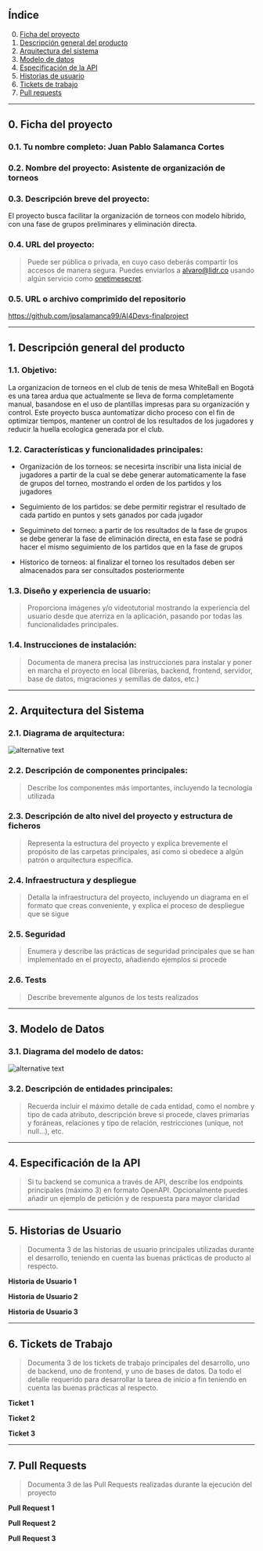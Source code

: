 ## Índice

0. [Ficha del proyecto](#0-ficha-del-proyecto)
1. [Descripción general del producto](#1-descripción-general-del-producto)
2. [Arquitectura del sistema](#2-arquitectura-del-sistema)
3. [Modelo de datos](#3-modelo-de-datos)
4. [Especificación de la API](#4-especificación-de-la-api)
5. [Historias de usuario](#5-historias-de-usuario)
6. [Tickets de trabajo](#6-tickets-de-trabajo)
7. [Pull requests](#7-pull-requests)

---

## 0. Ficha del proyecto

### **0.1. Tu nombre completo:** Juan Pablo Salamanca Cortes

### **0.2. Nombre del proyecto:** Asistente de organización de torneos

### **0.3. Descripción breve del proyecto:** 
El proyecto busca facilitar la organización de torneos con modelo hibrido, con una fase de grupos preliminares y eliminación directa.

### **0.4. URL del proyecto:**


> Puede ser pública o privada, en cuyo caso deberás compartir los accesos de manera segura. Puedes enviarlos a [alvaro@lidr.co](mailto:alvaro@lidr.co) usando algún servicio como [onetimesecret](https://onetimesecret.com/).

### 0.5. URL o archivo comprimido del repositorio
https://github.com/jpsalamanca99/AI4Devs-finalproject


---

## 1. Descripción general del producto

### **1.1. Objetivo:**
La organizacion de torneos en el club de tenis de mesa WhiteBall en Bogotá es una tarea ardua que actualmente se lleva de forma completamente manual, basandose en el uso de plantillas impresas para su organización y control. Este proyecto busca auntomatizar dicho proceso con el fin de optimizar tiempos, mantener un control de los resultados de los jugadores y reducir la huella ecologica generada por el club.

### **1.2. Características y funcionalidades principales:**
- Organización de los torneos: se necesirta inscribir una lista inicial de jugadores a partir de la cual se debe generar automaticamente la fase de grupos del torneo, mostrando el orden de los partidos y los jugadores

- Seguimiento de los partidos: se debe permitir registrar el resultado de cada partido en puntos y sets ganados por cada jugador

- Seguimineto del torneo: a partir de los resultados de la fase de grupos se debe generar la fase de eliminación directa, en esta fase se podrá hacer el mismo seguimiento de los partidos que en la fase de grupos

- Historico de torneos: al finalizar el torneo los resultados deben ser almacenados para ser consultados posteriormente

### **1.3. Diseño y experiencia de usuario:**

> Proporciona imágenes y/o videotutorial mostrando la experiencia del usuario desde que aterriza en la aplicación, pasando por todas las funcionalidades principales.

### **1.4. Instrucciones de instalación:**
> Documenta de manera precisa las instrucciones para instalar y poner en marcha el proyecto en local (librerías, backend, frontend, servidor, base de datos, migraciones y semillas de datos, etc.)

---

## 2. Arquitectura del Sistema

### **2.1. Diagrama de arquitectura:**
![alternative text](https://www.plantuml.com/plantuml/proxy?cache=no&src=https://raw.githubusercontent.com/jpsalamanca99/AI4Devs-finalproject/refs/heads/main/documentation/architectureDiagram.txt)

### **2.2. Descripción de componentes principales:**

> Describe los componentes más importantes, incluyendo la tecnología utilizada

### **2.3. Descripción de alto nivel del proyecto y estructura de ficheros**

> Representa la estructura del proyecto y explica brevemente el propósito de las carpetas principales, así como si obedece a algún patrón o arquitectura específica.

### **2.4. Infraestructura y despliegue**

> Detalla la infraestructura del proyecto, incluyendo un diagrama en el formato que creas conveniente, y explica el proceso de despliegue que se sigue

### **2.5. Seguridad**

> Enumera y describe las prácticas de seguridad principales que se han implementado en el proyecto, añadiendo ejemplos si procede

### **2.6. Tests**

> Describe brevemente algunos de los tests realizados

---

## 3. Modelo de Datos

### **3.1. Diagrama del modelo de datos:**

![alternative text](https://www.plantuml.com/plantuml/proxy?cache=no&src=https://raw.githubusercontent.com/jpsalamanca99/AI4Devs-finalproject/refs/heads/main/documentation/entityRelationDiagram.txt)

### **3.2. Descripción de entidades principales:**

> Recuerda incluir el máximo detalle de cada entidad, como el nombre y tipo de cada atributo, descripción breve si procede, claves primarias y foráneas, relaciones y tipo de relación, restricciones (unique, not null…), etc.

---

## 4. Especificación de la API

> Si tu backend se comunica a través de API, describe los endpoints principales (máximo 3) en formato OpenAPI. Opcionalmente puedes añadir un ejemplo de petición y de respuesta para mayor claridad

---

## 5. Historias de Usuario

> Documenta 3 de las historias de usuario principales utilizadas durante el desarrollo, teniendo en cuenta las buenas prácticas de producto al respecto.

**Historia de Usuario 1**

**Historia de Usuario 2**

**Historia de Usuario 3**

---

## 6. Tickets de Trabajo

> Documenta 3 de los tickets de trabajo principales del desarrollo, uno de backend, uno de frontend, y uno de bases de datos. Da todo el detalle requerido para desarrollar la tarea de inicio a fin teniendo en cuenta las buenas prácticas al respecto. 

**Ticket 1**

**Ticket 2**

**Ticket 3**

---

## 7. Pull Requests

> Documenta 3 de las Pull Requests realizadas durante la ejecución del proyecto

**Pull Request 1**

**Pull Request 2**

**Pull Request 3**

